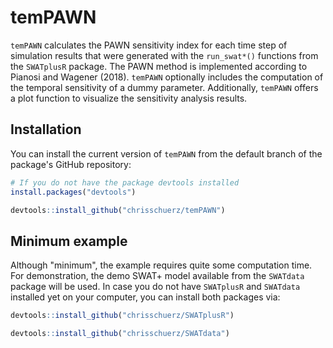 # temPAWN

`temPAWN` calculates the PAWN sensitivity index for each time step of simulation results that were generated with the `run_swat*()` functions from the `SWATplusR` package. The PAWN method is implemented according to Pianosi and Wagener (2018). `temPAWN` optionally includes the computation of the temporal sensitivity of a dummy parameter. Additionally, `temPAWN` offers a plot function to visualize the sensitivity analysis results.

## Installation

You can install the current version of `temPAWN` from the default branch of the package's GitHub repository:

```r
# If you do not have the package devtools installed
install.packages("devtools")

devtools::install_github("chrisschuerz/temPAWN")
```

## Minimum example

Although "minimum", the example requires quite some computation time. For demonstration, the demo SWAT+ model available from the `SWATdata` package will be used. In case you do not have `SWATplusR` and `SWATdata` installed yet on your computer, you can install both packages via:

```r
devtools::install_github("chrisschuerz/SWATplusR")

devtools::install_github("chrisschuerz/SWATdata")
```
